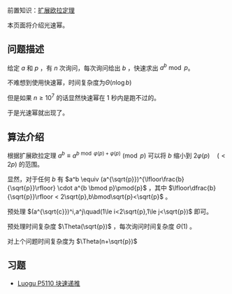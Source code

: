 前置知识：[扩展欧拉定理](./fremat.md)

本页面将介绍光速幂。

## 问题描述

给定 $a$ 和 $p$ ，有 $n$ 次询问，每次询问给出 $b$ ，快速求出 $a^b \bmod p$。

不难想到使用快速幂，时间复杂度为$\Theta(n \log b)$

但是如果 $n \ge 10^7$ 的话显然快速幂在 $1$ 秒内是跑不过的。

于是光速幂就出现了。

## 算法介绍

根据扩展欧拉定理 $a^b \equiv a^{b \bmod \varphi(p)+\varphi(p)}\pmod{p}$ 可以将 $b$ 缩小到 $2\varphi(p)\quad(<2p)$ 的范围。

显然，对于任何 $b$ 有 $a^b \equiv (a^{\sqrt{p}})^{\lfloor\frac{b}{\sqrt{p}}\rfloor} \cdot a^{b \bmod p}\pmod{p}$ ，其中 $\lfloor\dfrac{b}{\sqrt{p}}\rfloor < 2\sqrt{p},b\bmod\sqrt{p}<\sqrt{p}$ 。

预处理 $(a^{\sqrt{c}})^i,a^j\quad(1\le i<2\sqrt{p},1\le j<\sqrt{p})$ 即可。

预处理时间复杂度 $\Theta(\sqrt{p})$ ，每次询问时间复杂度 $\Theta(1)$ 。

对上个问题时间复杂度为 $\Theta(n+\sqrt{p})$

## 习题

- [Luogu P5110 块速递推](https://www.luogu.com.cn/problem/P5110)
